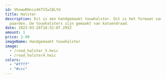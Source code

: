 ```yaml
---
id: VhnwwRHnis4kTVIwlDLYd
title: Halster
description: Dit is een handgemaakt touwhalster. Dit is het formaat van schleich
  paarden. De touwhalsters zijn gemaakt van katoendraad.
date: 2023-03-26T18:52:07.295Z
amount: 1
price: 2.99
imageName: Handgemaakt touwhalster
image:
  - /rood_halster_5.heic
  - /rood_halster4.heic
colors:
  - "#ffff"
  - "#ccc"
---
```

